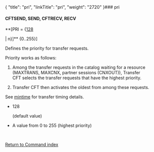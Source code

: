 {
    "title": "pri",
    "linkTitle": "pri",
    "weight": "2720"
}### <span id="pri"></span>pri

#### CFTSEND, SEND, CFTRECV, RECV

**\[PRI = {<u>128</u>
| n}\]** {0..255}\]

Defines the priority for transfer requests.

Priority works as follows:

1.  Among the transfer requests in the catalog waiting for a resource (MAXTRANS, MAXCNX, partner sessions (CNXOUT)), Transfer CFT selects the transfer requests that have the highest priority.
2.  Transfer CFT then activates the oldest from among these requests.

See [mintime](#) for transfer timing details.

-   128
    (default value)
-   A value from 0 to 255 (highest priority)

 

[Return to Command index](../)
